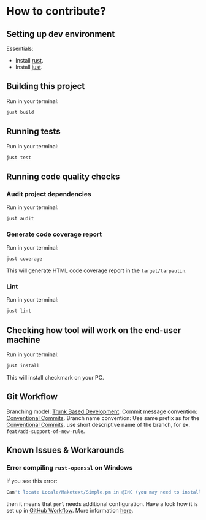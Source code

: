 # How to contribute?

## Setting up dev environment

Essentials:

- Install [rust](https://rustup.rs).
- Install [just](https://github.com/casey/just).

## Building this project

Run in your terminal:

```sh
just build
```

## Running tests

Run in your terminal:

```sh
just test
```

## Running code quality checks

### Audit project dependencies

Run in your terminal:

```sh
just audit
```

### Generate code coverage report

Run in your terminal:

```sh
just coverage
```

This will generate HTML code coverage report in the `target/tarpaulin`.

### Lint

Run in your terminal:

```sh
just lint
```

## Checking how tool will work on the end-user machine

Run in your terminal:

```sh
just install
```

This will install checkmark on your PC.

## Git Workflow

Branching model: [Trunk Based Development](https://trunkbaseddevelopment.com).
Commit message convention: [Conventional Commits](https://www.conventionalcommits.org/en/v1.0.0/).
Branch name convention: Use same prefix as for the [Conventional Commits](https://www.conventionalcommits.org/en/v1.0.0/), use short descriptive name of the branch, for ex. `feat/add-support-of-new-rule`.

## Known Issues & Workarounds

### Error compiling `rust-openssl` on Windows

If you see this error:

```sh
Can't locate Locale/Maketext/Simple.pm in @INC (you may need to install the Locale::Maketext::Simple module)
```

then it means that `perl` needs additional configuration. Have a look how it is set up in [GitHub Workflow](../.github/workflows/pr.yml). More information [here](https://github.com/sfackler/rust-openssl/issues/2149#issuecomment-2014064057).

